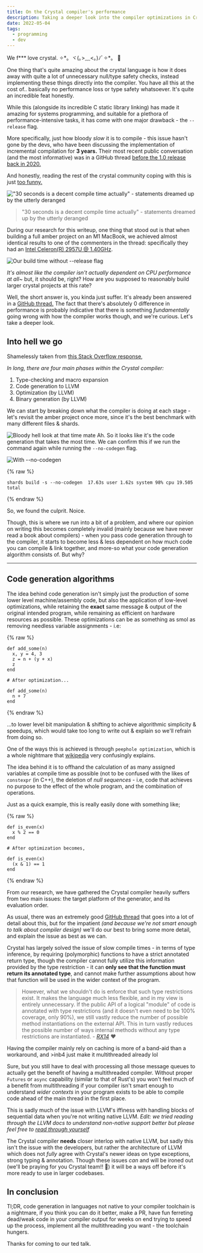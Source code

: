 ```yaml
---
title: On the Crystal compiler's performance
description: Taking a deeper look into the compiler optimizations in Crystal
date: 2022-05-04
tags:
  - programming
  - dev
---
```


We f*** love crystal. ✧\*。ヾ(｡>﹏<｡)ﾉﾞ✧\*。 :syringe:

One thing that's quite amazing about the crystal language is how it does away with quite a lot of unnecessary null/type safety checks, instead implementing these things directly into the compiler. You have all this at the cost of.. basically no performance loss or type safety whatsoever. It's quite an incredible feat honestly.

While this (alongside its incredible C static library linking) has made it amazing for systems programming, and suitable for a plethora of performance-intensive tasks, it has come with one major drawback - the `--release` flag.

More specifically, just how bloody *slow* it is to compile - this issue hasn't gone by the devs, who have been discussing the implementation of incremental compilation for __3 years.__ Their most recent public conversation (and the most informative) was in a GitHub thread [before the 1.0 release back in 2020.](<https://github.com/crystal-lang/crystal/issues/4864#issuecomment-638519516>)

And honestly, reading the rest of the crystal community coping with this is just [too funny.](<https://stackoverflow.com/questions/44614007/crystal-lang-compiler-speed>)

!["30 seconds is a decent compile time actually" - statements dreamed up by the utterly deranged](/static/content/img/crystal_compile_cope.png)

> "30 seconds is a decent compile time actually" - statements dreamed up by the utterly deranged

During our research for this writeup, one thing that stood out is that when building a full amber project on an M1 MacBook, we achieved almost identical results to one of the commenters in the thread: specifically they had an [Intel Celeron(R) 2957U @ 1.40GHz](<https://stackoverflow.com/questions/44614007/crystal-lang-compiler-speed/45237831#45237831>).

![Our build time without `--release` flag](/static/content/img/amber_build_time_no_release.png)

*It's almost like the compiler isn't actually dependent on CPU performance at all~* but, it should be, right? How are you supposed to reasonably build larger crystal projects at this rate?

Well, the short answer is, you kinda just suffer. It's already been answered in a [GitHub thread.](<https://github.com/crystal-lang/crystal/issues/4864#issuecomment-638519516>)
The fact that there's absolutely 0 difference in performance is probably indicative that there is something *fundamentally* going wrong with how the compiler works though, and we're curious. Let's take a deeper look.

## Into hell we go

Shamelessly taken from [this Stack Overflow response](<https://stackoverflow.com/questions/67430997/purpose-of-no-codegen-option-on-crystal-build>),

*In long, there are four main phases within the Crystal compiler:*

1. Type-checking and macro expansion
2. Code generation to LLVM
3. Optimization (by LLVM)
4. Binary generation (by LLVM)

We can start by breaking down what the compiler is doing at each stage - let's revisit the amber project once more, since it's the best benchmark with many different files & shards.

![Bloody hell look at that time mate](/static/content/img/biggest_slowdowns.png)
Ah. So it looks like it's the code generation that takes the most time. We can confirm this if we run the command again while running the `--no-codegen` flag.

![With `--no-codegen`](/static/content/img/no-codegen-amber.png)

{% raw %}

```asciidoc
shards build -s --no-codegen  17.63s user 1.62s system 98% cpu 19.505 total
```

{% endraw %}

So, we found the culprit. Noice.

Though, this is where we run into a bit of a problem, and where our opinion on writing this becomes completely invalid (mainly because we have never read a book about compilers) - when you pass code generation through to the compiler, it starts to become less & less dependent on how much code you can compile & link together, and more-so what your code generation algorithm consists of. But why?

---

## Code generation algorithms

The idea behind code generation isn't simply just the production of some lower level machine/assembly code, but also the application of low-level optimizations, while retaining the __exact__ same message & output of the original intended program, while remaining as efficient on hardware resources as possible. These optimizations can be as something as smol as removing needless variable assignments - i.e:

{% raw %}

```crystal
def add_some(n)
  x, y = 4, 3
  z = n + (y + x)
  z
end

# After optimization...

def add_some(n)
  n + 7
end
```

{% endraw %}

...to lower level bit manipulation & shifting to achieve algorithmic simplicity & speedups, which would take too long to write out & explain so we'll refrain from doing so.

One of the ways this is achieved is through `peephole optimization`, which is a whole nightmare that [wikipedia](<https://en.wikipedia.org/wiki/Peephole_optimization>) very confusingly explains.

The idea behind it is to offhand the calculation of as many assigned variables at compile time as possible (not to be confused with the likes of `constexpr` (in C++), the deletion of *null sequences* - i.e, code that achieves no purpose to the effect of the whole program, and the combination of operations.

Just as a quick example, this is really easily done with something like;

{% raw %}

```crystal
def is_even(x)
  x % 2 == 0
end

# After optimization becomes,

def is_even(x)
  (x & 1) == 1
end
```

{% endraw %}

From our research, we have gathered the Crystal compiler heavily suffers from two main issues: the target platform of the generator, and its evaluation order.

As usual, there was an extremely good [GitHub thread](<https://github.com/crystal-lang/crystal/issues/4864>) that goes into a lot of detail about this, but for the impatient *(and because we're not smart enough to talk about compiler design)* we'll do our best to bring some more detail, and explain the issue as best as we can.

Crystal has largely solved the issue of slow compile times - in terms of type inference, by requiring (polymorphic) functions to have a strict annotated return type, though the compiler cannot fully utilize this information provided by the type restriction - it can __only see that the function must return its annotated type__, and cannot make further assumptions about how that function will be used in the wider context of the program.

> However, what we shouldn't do is enforce that such type restrictions exist. It makes the language much less flexible, and in my view is entirely unnecessary. If the public API of a logical "module" of code is annotated with type restrictions (and it doesn't even need to be 100% coverage, only 90%), we still vastly reduce the number of possible method instantiations on the external API. This in turn vastly reduces the possible number of ways internal methods without any type restrictions are instantiated. - *[RX14](<https://github.com/RX14>)* :hearts:

Having the compiler mainly rely on caching is more of a band-aid than a workaround, and >inb4 just make it multithreaded already lol

Sure, but you still have to deal with processing all those message queues to actually get the benefit of having a multithreaded compiler. Without proper `Futures` or `async` capability (similar to that of Rust's) you won't feel much of a benefit from multithreading if your compiler isn't smart enough to understand *wider contexts* in your program exists to be able to compile code ahead of the main thread in the first place.

This is sadly much of the issue with LLVM's iffiness with handling blocks of sequential data when you're not writing native LLVM.
*Edit: we tried reading through the LLVM docs to understand non-native support better but please feel free to [read through yourself](<https://medium.com/@mdorf3000/crystal-has-a-compilation-issue-5f5b19d9c4f6>)*

The Crystal compiler __needs__ closer interlop with native LLVM, but sadly this isn't the issue with the developers, but rather the architecture of LLVM which does not *fully* agree with Crystal's newer ideas on type exceptions, strong typing & annotation.
Though these issues *can* and will be ironed out (we'll be praying for you Crystal team!! :partying_face:) it will be a ways off before it's more ready to use in larger codebases.

## In conclusion

Tl;DR, code generation in languages not native to your compiler toolchain is a nightmare, if you think you can do it better, make a PR, have fun ferreting dead/weak code in your compiler output for weeks on end trying to speed up the process, implement all the multithreading you want - the toolchain hungers.

Thanks for coming to our ted talk.
